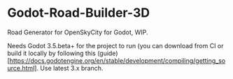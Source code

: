 # Godot-Road-Builder-3D
Road Generator for OpenSkyCity for Godot, WIP.

Needs Godot 3.5.beta+ for the project to run (you can download from CI or build it locally by following this (guide)[https://docs.godotengine.org/en/stable/development/compiling/getting_source.html]. Use latest 3.x branch.
